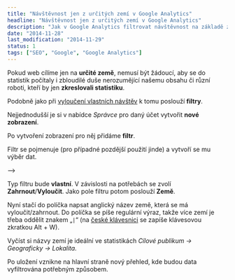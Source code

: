 ```yaml
---
title: "Návštěvnost jen z určitých zemí v Google Analytics"
headline: "Návštěvnost jen z určitých zemí v Google Analytics"
description: "Jak v Google Analytics filtrovat návštěvnost na základě země návštěvníka."
date: "2014-11-28"
last_modification: "2014-11-29"
status: 1
tags: ["SEO", "Google", "Google Analytics"]
---
```


Pokud web cílíme jen na **určité země**, nemusí být žádoucí, aby se do statistik počítaly i zbloudilé duše nerozumějící našemu obsahu či různí roboti, kteří by jen **zkreslovali statistiku**.

Podobně jako při [vyloučení vlastních návštěv](/vylouceni-svych-navstev) k tomu poslouží **filtry**.

Nejjednodušší je si v nabídce *Správce* pro daný účet vytvořit **nové zobrazení**.

Po vytvoření zobrazení pro něj přidáme **filtr**.

Filtr se pojmenuje (pro případné pozdější použití jinde) a vytvoří se mu výběr dat.

-->

Typ filtru bude **vlastní**. V závislosti na potřebách se zvolí **Zahrnout**/**Vyloučit**. Jako pole filtru potom poslouží **Země**.

Nyní stačí do políčka napsat anglický název země, která se má vyloučit/zahrnout. Do políčka se píše regulární výraz, takže více zemí je třeba oddělit znakem „`|`“ (na [české klávesnici](/ceska-klavesnice#pravy-alt) se zapíše klávesovou zkratkou Alt + W).

Vyčíst si názvy zemí je ideální ve statistikách *Cílové publikum → Geograficky → Lokalita.*

Po uložení vznikne na hlavní straně nový přehled, kde budou data vyfiltrována potřebným způsobem.